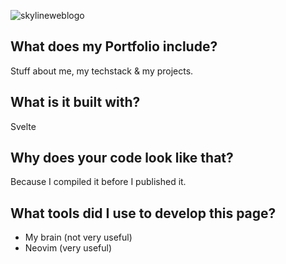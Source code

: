 ![skylineweblogo](https://user-images.githubusercontent.com/67526259/194554195-963be726-c9af-495b-a5d3-6a508ff3fc19.png)

## What does my Portfolio include?
Stuff about me, my techstack & my projects.

## What is it built with?
Svelte

## Why does your code look like that?
Because I compiled it before I published it.

## What tools did I use to develop this page?
- My brain (not very useful)
- Neovim (very useful)
